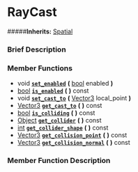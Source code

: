 #  RayCast  
#####**Inherits:** [Spatial](class_spatial)

###  Brief Description  


###  Member Functions 
  * void  **[`set_enabled`](#set_enabled)**  **(** [bool](class_bool) enabled  **)**
  * [bool](class_bool)  **[`is_enabled`](#is_enabled)**  **(** **)** const
  * void  **[`set_cast_to`](#set_cast_to)**  **(** [Vector3](class_vector3) local_point  **)**
  * [Vector3](class_vector3)  **[`get_cast_to`](#get_cast_to)**  **(** **)** const
  * [bool](class_bool)  **[`is_colliding`](#is_colliding)**  **(** **)** const
  * [Object](class_object)  **[`get_collider`](#get_collider)**  **(** **)** const
  * [int](class_int)  **[`get_collider_shape`](#get_collider_shape)**  **(** **)** const
  * [Vector3](class_vector3)  **[`get_collision_point`](#get_collision_point)**  **(** **)** const
  * [Vector3](class_vector3)  **[`get_collision_normal`](#get_collision_normal)**  **(** **)** const

###  Member Function Description  
